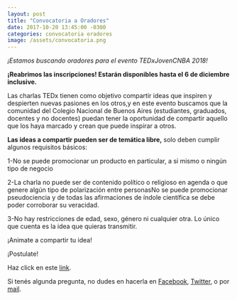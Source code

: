 ```yaml
---
layout: post
title: "Convocatoria a Oradores"
date: 2017-10-20 13:45:00 -0300
categories: convocatoria oradores
image: /assets/convocatoria.png
---
```


<i>¡Estamos buscando oradores para el evento TEDxJovenCNBA 2018!</i>

<b>¡Reabrimos las inscripciones! Estarán disponibles hasta el 6 de diciembre inclusive.</b>

Las charlas TEDx tienen como objetivo compartir ideas que inspiren y despierten nuevas pasiones en los otros,y en este evento buscamos que la comunidad del Colegio Nacional de Buenos Aires (estudiantes, graduados, docentes y no docentes) puedan tener la oportunidad de compartir aquello que los haya marcado y crean que puede inspirar a otros.

<b>Las ideas a compartir pueden ser de temática libre,</b> solo deben cumplir algunos requisitos básicos:

1-No se puede promocionar un producto en particular, a sí mismo o ningún tipo de negocio

2-La charla no puede ser de contenido político o religioso en agenda o que genere algún tipo de polarización entre personasNo se puede promocionar pseudociencia y de todas las afirmaciones de índole científica se debe poder corroborar su veracidad. 

3-No hay restricciones de edad, sexo, género ni cualquier otra. Lo único que cuenta es la idea que quieras transmitir. 


¡Animate a compartir tu idea! 

¡Postulate!

Haz click en este [link](https://goo.gl/forms/Hxclv4bgxbAKOjov2).

Si tenés algunda pregunta, no dudes en hacerla en [Facebook](https://www.facebook.com/TEDxJovenCNBA/), [Twitter](https://twitter.com/TEDxJovenCNBA), o por [mail](http://www.tedxcnba.com/contacto/).
